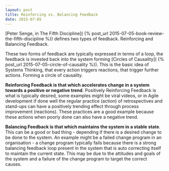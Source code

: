```yaml
---
layout: post
title: Reinforcing vs. Balancing Feedback
date: 2015-07-05
---
```


[Peter Senge, in The Fifth Discipline](
{% post_url 2015-07-05-book-review-the-fifth-discipline %}) defines two types
of feedback. Reinforcing and Balancing Feedback.

<!--more-->

These two forms of feedback are typically expressed in terms of a loop, the
feedback is invested back into the system forming [Circles of Causality](
{% post_url 2015-07-05-circle-of-causality %}). This is
the basic idea of Systems Thinking, that every action triggers reactions, that
trigger further actions. Forming a circle of causality.

**Reinforcing Feedback is that which accelerates change in a system towards a
positive or negative trend**. Positively Reinforcing Feedback is what is
typically desired, some examples might be viral videos, or in Agile development
if done well the regular practice (action) of retrospectives and stand-ups can
have a positively trending effect through process improvement (reactions).
These practices are a good example because these actions when poorly done can
also have a negative trend.

**Balancing Feedback is that which maintains the system in a stable state**.  This
can be a good or bad thing - depending if there is a desired change to be done
to the system. An example might be a failed change program in an organisation -
a change program typically fails because there is a strong balancing feedback
loop present in the system that is auto correcting itself to maintain the
current state. This may be due to the attitudes and goals of the system and a
failure of the change program to target the correct causes.
